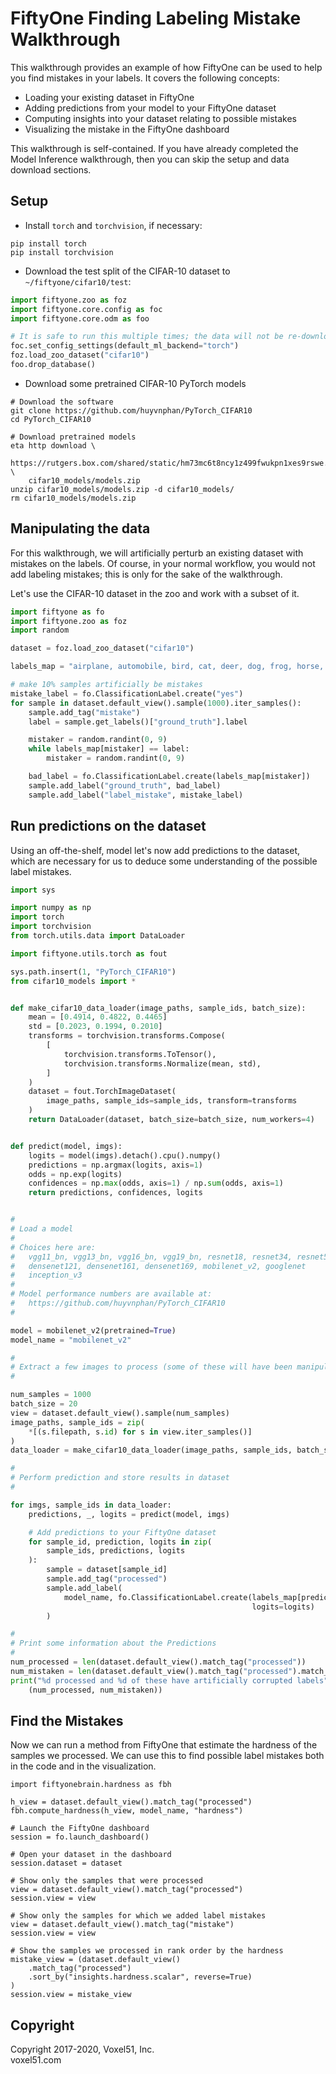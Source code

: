 # FiftyOne Finding Labeling Mistake Walkthrough

This walkthrough provides an example of how FiftyOne can be used to help you 
find mistakes in your labels. It covers the following concepts:

-   Loading your existing dataset in FiftyOne
-   Adding predictions from your model to your FiftyOne dataset
-   Computing insights into your dataset relating to possible mistakes
-   Visualizing the mistake in the FiftyOne dashboard

This walkthrough is self-contained.  If you have already completed the Model 
Inference walkthrough, then you can skip the setup and data download sections. 

## Setup

-   Install `torch` and `torchvision`, if necessary:

```
pip install torch
pip install torchvision
```

-   Download the test split of the CIFAR-10 dataset to
    `~/fiftyone/cifar10/test`:

```py
import fiftyone.zoo as foz
import fiftyone.core.config as foc
import fiftyone.core.odm as foo

# It is safe to run this multiple times; the data will not be re-downloaded
foc.set_config_settings(default_ml_backend="torch")
foz.load_zoo_dataset("cifar10")
foo.drop_database()
```

-   Download some pretrained CIFAR-10 PyTorch models

```
# Download the software
git clone https://github.com/huyvnphan/PyTorch_CIFAR10
cd PyTorch_CIFAR10

# Download pretrained models
eta http download \
    https://rutgers.box.com/shared/static/hm73mc6t8ncy1z499fwukpn1xes9rswe.zip \
    cifar10_models/models.zip
unzip cifar10_models/models.zip -d cifar10_models/
rm cifar10_models/models.zip
```

## Manipulating the data

For this walkthrough, we will artificially perturb an existing dataset with 
mistakes on the labels.  Of course, in your normal workflow, you would not add 
labeling mistakes; this is only for the sake of the walkthrough.

Let's use the CIFAR-10 dataset in the zoo and work with a subset of it.

```py
import fiftyone as fo
import fiftyone.zoo as foz
import random

dataset = foz.load_zoo_dataset("cifar10")

labels_map = "airplane, automobile, bird, cat, deer, dog, frog, horse, ship, truck".split(', ')

# make 10% samples artificially be mistakes
mistake_label = fo.ClassificationLabel.create("yes")
for sample in dataset.default_view().sample(1000).iter_samples():
    sample.add_tag("mistake")
    label = sample.get_labels()["ground_truth"].label

    mistaker = random.randint(0, 9)
    while labels_map[mistaker] == label:
        mistaker = random.randint(0, 9)

    bad_label = fo.ClassificationLabel.create(labels_map[mistaker])
    sample.add_label("ground_truth", bad_label)
    sample.add_label("label_mistake", mistake_label)
```

## Run predictions on the dataset

Using an off-the-shelf, model let's now add predictions to the dataset, which 
are necessary for us to deduce some understanding of the possible label 
mistakes.

```py
import sys

import numpy as np
import torch
import torchvision
from torch.utils.data import DataLoader

import fiftyone.utils.torch as fout

sys.path.insert(1, "PyTorch_CIFAR10")
from cifar10_models import *


def make_cifar10_data_loader(image_paths, sample_ids, batch_size):
    mean = [0.4914, 0.4822, 0.4465]
    std = [0.2023, 0.1994, 0.2010]
    transforms = torchvision.transforms.Compose(
        [
            torchvision.transforms.ToTensor(),
            torchvision.transforms.Normalize(mean, std),
        ]
    )
    dataset = fout.TorchImageDataset(
        image_paths, sample_ids=sample_ids, transform=transforms
    )
    return DataLoader(dataset, batch_size=batch_size, num_workers=4)


def predict(model, imgs):
    logits = model(imgs).detach().cpu().numpy()
    predictions = np.argmax(logits, axis=1)
    odds = np.exp(logits)
    confidences = np.max(odds, axis=1) / np.sum(odds, axis=1)
    return predictions, confidences, logits


#
# Load a model
#
# Choices here are:
#   vgg11_bn, vgg13_bn, vgg16_bn, vgg19_bn, resnet18, resnet34, resnet50
#   densenet121, densenet161, densenet169, mobilenet_v2, googlenet
#   inception_v3
#
# Model performance numbers are available at:
#   https://github.com/huyvnphan/PyTorch_CIFAR10
#

model = mobilenet_v2(pretrained=True)
model_name = "mobilenet_v2"

#
# Extract a few images to process (some of these will have been manipulated above)
#

num_samples = 1000
batch_size = 20
view = dataset.default_view().sample(num_samples)
image_paths, sample_ids = zip(
    *[(s.filepath, s.id) for s in view.iter_samples()]
)
data_loader = make_cifar10_data_loader(image_paths, sample_ids, batch_size)

#
# Perform prediction and store results in dataset
#

for imgs, sample_ids in data_loader:
    predictions, _, logits = predict(model, imgs)

    # Add predictions to your FiftyOne dataset
    for sample_id, prediction, logits in zip(
        sample_ids, predictions, logits 
    ):
        sample = dataset[sample_id]
        sample.add_tag("processed")
        sample.add_label(
            model_name, fo.ClassificationLabel.create(labels_map[prediction], 
                                                      logits=logits)
        )

#
# Print some information about the Predictions
#
num_processed = len(dataset.default_view().match_tag("processed"))
num_mistaken = len(dataset.default_view().match_tag("processed").match_tag("mistake"))
print("%d processed and %d of these have artificially corrupted labels" %
    (num_processed, num_mistaken))
```


## Find the Mistakes

Now we can run a method from FiftyOne that estimate the hardness of the samples 
we processed.  We can use this to find possible label mistakes both in the code 
and in the visualization.

```
import fiftyonebrain.hardness as fbh

h_view = dataset.default_view().match_tag("processed")
fbh.compute_hardness(h_view, model_name, "hardness")

# Launch the FiftyOne dashboard
session = fo.launch_dashboard()

# Open your dataset in the dashboard
session.dataset = dataset

# Show only the samples that were processed
view = dataset.default_view().match_tag("processed")
session.view = view

# Show only the samples for which we added label mistakes
view = dataset.default_view().match_tag("mistake")
session.view = view

# Show the samples we processed in rank order by the hardness
mistake_view = (dataset.default_view()
    .match_tag("processed")
    .sort_by("insights.hardness.scalar", reverse=True)
)
session.view = mistake_view

```

## Copyright

Copyright 2017-2020, Voxel51, Inc.<br> voxel51.com
